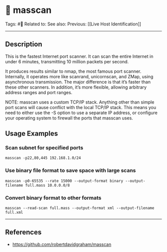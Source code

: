 # 💢 masscan
Tags: #💢
Related to: 
See also: 
Previous: [[Live Host Identification]]

---
## Description
This is the fastest Internet port scanner. It can scan the entire Internet in under 6 minutes, transmitting 10 million packets per second.

It produces results similar to nmap, the most famous port scanner. Internally, it operates more like scanrand, unicornscan, and ZMap, using asynchronous transmission. The major difference is that it’s faster than these other scanners. In addition, it’s more flexible, allowing arbitrary address ranges and port ranges.

NOTE: masscan uses a custom TCP/IP stack. Anything other than simple port scans will cause conflict with the local TCP/IP stack. This means you need to either use the -S option to use a separate IP address, or configure your operating system to firewall the ports that masscan uses.

## Usage Examples
### Scan subnet for specified ports
	masscan -p22,80,445 192.168.1.0/24

### Use binary file format to save space with large scans
	masscan -p0-65535 --rate 15000 --output-format binary --output-filename full.mass 10.0.0.0/8

### Convert binary format to other formats
	masscan --read-scan full.mass --output-format xml --output-filename full.xml

---
## References
- https://github.com/robertdavidgraham/masscan